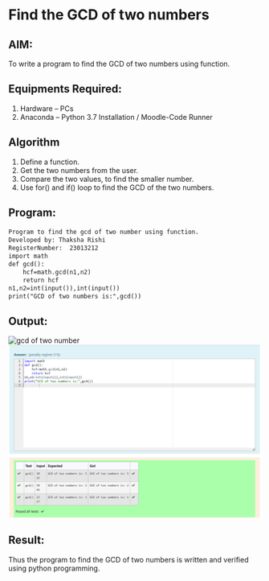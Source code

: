 # Find the GCD of two numbers

## AIM:
To write a program to find the GCD of two numbers using function.

## Equipments Required:
1. Hardware – PCs
2. Anaconda – Python 3.7 Installation / Moodle-Code Runner

## Algorithm
1. Define a function.
2. Get the two numbers from the user.
3. Compare the two values, to find the smaller number.
4. Use for() and if() loop to find the GCD of the two numbers.

## Program:
```
Program to find the gcd of two number using function.
Developed by: Thaksha Rishi
RegisterNumber:  23013212
import math
def gcd():
    hcf=math.gcd(n1,n2)
    return hcf
n1,n2=int(input()),int(input())
print("GCD of two numbers is:",gcd())
```
## Output:
![gcd of two number](gcd.png)
![Alt text](<Screenshot 2023-12-15 225241.png>)

## Result:
Thus the program to find the GCD of two numbers is written and verified using python programming.
